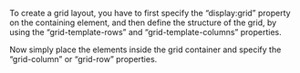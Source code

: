 To create a grid layout, you have to first specify the “display:grid” property on the containing element, and then define the structure of the grid, by using the “grid-template-rows” and “grid-template-columns” properties.

Now simply place the elements inside the grid container and specify the “grid-column” or “grid-row” properties.

